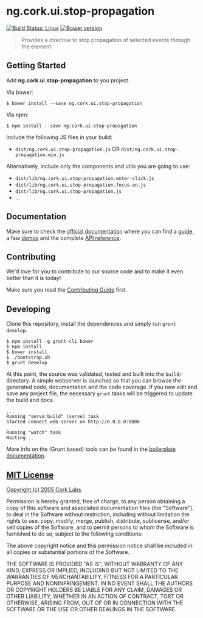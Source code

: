 # ng.cork.ui.stop-propagation
[![Build Status: Linux](http://img.shields.io/travis/cork-labs/ng.cork.ui.stop-propagation/master.svg?style=flat-square)](https://travis-ci.org/cork-labs/ng.cork.ui.stop-propagation)
[![Bower version](http://img.shields.io/bower/v/ng.cork.ui.stop-propagation.svg?style=flat-square)](https://github.com/cork-labs/ng.cork.ui.stop-propagation)

> Provides a directive to stop propagation of selected events through the element


## Getting Started

Add **ng.cork.ui.stop-propagation** to you project.

Via bower:

```
$ bower install --save ng.cork.ui.stop-propagation
```

Via npm:

```
$ npm install --save ng.cork.ui.stop-propagation
```


Include the following JS files in your build:
- `dist/ng.cork.ui.stop-propagation.js` OR `dist/ng.cork.ui.stop-propagation.min.js`

Alternatively, include only the components and utils you are going to use:
- `dist/lib/ng.cork.ui.stop-propagation.enter-click.js`
- `dist/lib/ng.cork.ui.stop-propagation.focus-on.js`
- `dist/lib/ng.cork.ui.stop-propagation.js`
- ...


## Documentation

Make sure to check the [official documentation](http://jarvis.cork-labs.org/ng.cork.ui.stop-propagation/current/docs) where you can find a
[guide](http://jarvis.cork-labs.org/ng.cork.ui.stop-propagation/current/docs/#/guide), a few [demos](http://jarvis.cork-labs.org/ng.cork.ui.stop-propagation/current/docs/#/demos) and the complete
[API reference](http://jarvis.cork-labs.org/ng.cork.ui.stop-propagation/current/docs/#/docs).


## Contributing

We'd love for you to contribute to our source code and to make it even better than it is today!

Make sure you read the [Contributing Guide](CONTRIBUTING.md) first.


## Developing

Clone this repository, install the dependencies and simply run `grunt develop`.

```
$ npm install -g grunt-cli bower
$ npm install
$ bower install
$ ./bootstrap.sh
$ grunt develop
```

At this point, the source was validated, tested and built into the `build/` directory. A simple webserver is launched so
that you can browse the generated code, documentation and the code coverage. If you now edit and save any project file,
the necessary `grunt` tasks will be triggered to update the build and docs.

```
...
Running "serve:build" (serve) task
Started connect web server on http://0.0.0.0:8000

Running "watch" task
Waiting...
```

More info on the (Grunt based) tools can be found in the
[boilerplate documentation](http://jarvis.cork-labs.org/boilerplate-nglib/current/docs).


## [MIT License](LICENSE)

[Copyright (c) 2005 Cork Labs](http://cork-labs.mit-license.org/2015)

Permission is hereby granted, free of charge, to any person obtaining a copy of
this software and associated documentation files (the "Software"), to deal in
the Software without restriction, including without limitation the rights to
use, copy, modify, merge, publish, distribute, sublicense, and/or sell copies of
the Software, and to permit persons to whom the Software is furnished to do so,
subject to the following conditions:

The above copyright notice and this permission notice shall be included in all
copies or substantial portions of the Software.

THE SOFTWARE IS PROVIDED "AS IS", WITHOUT WARRANTY OF ANY KIND, EXPRESS OR
IMPLIED, INCLUDING BUT NOT LIMITED TO THE WARRANTIES OF MERCHANTABILITY, FITNESS
FOR A PARTICULAR PURPOSE AND NONINFRINGEMENT. IN NO EVENT SHALL THE AUTHORS OR
COPYRIGHT HOLDERS BE LIABLE FOR ANY CLAIM, DAMAGES OR OTHER LIABILITY, WHETHER
IN AN ACTION OF CONTRACT, TORT OR OTHERWISE, ARISING FROM, OUT OF OR IN
CONNECTION WITH THE SOFTWARE OR THE USE OR OTHER DEALINGS IN THE SOFTWARE.
